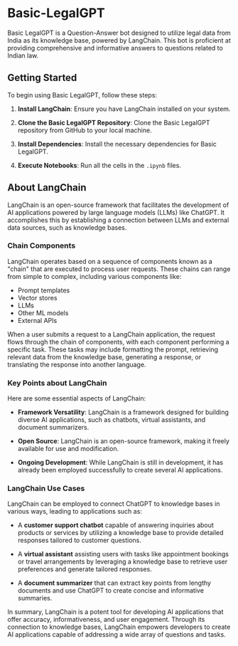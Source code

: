 # Basic-LegalGPT

Basic LegalGPT is a Question-Answer bot designed to utilize legal data from India as its knowledge base, powered by LangChain. This bot is proficient at providing comprehensive and informative answers to questions related to Indian law.

## Getting Started

To begin using Basic LegalGPT, follow these steps:

1. **Install LangChain**: Ensure you have LangChain installed on your system.

2. **Clone the Basic LegalGPT Repository**: Clone the Basic LegalGPT repository from GitHub to your local machine.

3. **Install Dependencies**: Install the necessary dependencies for Basic LegalGPT.

4. **Execute Notebooks**: Run all the cells in the `.ipynb` files.

## About LangChain

LangChain is an open-source framework that facilitates the development of AI applications powered by large language models (LLMs) like ChatGPT. It accomplishes this by establishing a connection between LLMs and external data sources, such as knowledge bases.

### Chain Components

LangChain operates based on a sequence of components known as a "chain" that are executed to process user requests. These chains can range from simple to complex, including various components like:

- Prompt templates
- Vector stores
- LLMs
- Other ML models
- External APIs

When a user submits a request to a LangChain application, the request flows through the chain of components, with each component performing a specific task. These tasks may include formatting the prompt, retrieving relevant data from the knowledge base, generating a response, or translating the response into another language.

### Key Points about LangChain

Here are some essential aspects of LangChain:

- **Framework Versatility**: LangChain is a framework designed for building diverse AI applications, such as chatbots, virtual assistants, and document summarizers.

- **Open Source**: LangChain is an open-source framework, making it freely available for use and modification.

- **Ongoing Development**: While LangChain is still in development, it has already been employed successfully to create several AI applications.

### LangChain Use Cases

LangChain can be employed to connect ChatGPT to knowledge bases in various ways, leading to applications such as:

- A **customer support chatbot** capable of answering inquiries about products or services by utilizing a knowledge base to provide detailed responses tailored to customer questions.

- A **virtual assistant** assisting users with tasks like appointment bookings or travel arrangements by leveraging a knowledge base to retrieve user preferences and generate tailored responses.

- A **document summarizer** that can extract key points from lengthy documents and use ChatGPT to create concise and informative summaries.

In summary, LangChain is a potent tool for developing AI applications that offer accuracy, informativeness, and user engagement. Through its connection to knowledge bases, LangChain empowers developers to create AI applications capable of addressing a wide array of questions and tasks.
